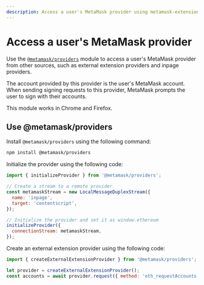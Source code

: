 ```yaml
---
description: Access a user's MetaMask provider using metamask-extension-provider.
---
```


# Access a user's MetaMask provider

Use the [`@metamask/providers`](https://github.com/MetaMask/providers) module to access a user's
MetaMask provider from other sources, such as external extension providers and inpage providers.

The account provided by this provider is the user's MetaMask account.
When sending signing requests to this provider, MetaMask prompts the user to sign with their accounts.

This module works in Chrome and Firefox.

## Use @metamask/providers

Install `@metamask/providers` using the following command:

```bash
npm install @metamask/providers
```

Initialize the provider using the following code:

```javascript
import { initializeProvider } from '@metamask/providers';

// Create a stream to a remote provider
const metamaskStream = new LocalMessageDuplexStream({
  name: 'inpage',
  target: 'contentscript',
});

// Initialize the provider and set it as window.ethereum
initializeProvider({
  connectionStream: metamaskStream,
});
```

Create an external extension provider using the following code:

```javascript
import { createExternalExtensionProvider } from '@metamask/providers';

let provider = createExternalExtensionProvider();
const accounts = await provider.request({ method: 'eth_requestAccounts' });
```
